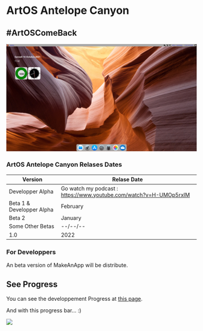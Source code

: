 # ArtOS Antelope Canyon
## #ArtOSComeBack
![DevState](/devstate.PNG)
### ArtOS Antelope Canyon Relases Dates
| Version  | Relase Date |
| ------------- | ------------- |
| Developper Alpha | Go watch my podcast : https://www.youtube.com/watch?v=H-UMOp5rxIM |
| Beta 1 & Developper Alpha | February |
| Beta 2  | January  |
| Some Other Betas | --/--/--  |
| 1.0  | 2022  |

### For Developpers
An beta version of MakeAnApp will be distribute.

## See Progress
You can see the developpement Progress at [this page](http://github.com/users/ArtOS-Developper/projects/1).

And with this progress bar... :)

![](https://us-central1-progress-markdown.cloudfunctions.net/progress/60)
